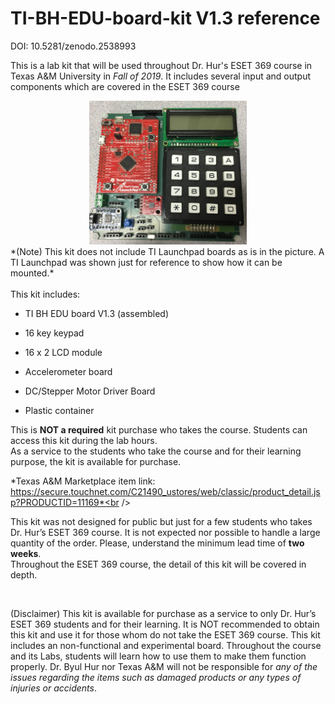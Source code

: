 # TI-BH-EDU-board-kit V1.3 reference

DOI: 10.5281/zenodo.2538993

This is a lab kit that will be used throughout Dr. Hur's ESET 369 course in Texas A&M University in *Fall of 2019*. It includes several input and output components which are covered in the ESET 369 course <br />

<center><img src="./pic.jpg" width =50%></center>
*(Note) This kit does not include TI Launchpad boards as is in the picture. A TI Launchpad was shown just for reference to show how it can be mounted.*
<br />
<br />
This kit includes:

- TI BH EDU board V1.3 (assembled)<br />

- 16 key keypad<br />

- 16 x 2 LCD module<br />

- Accelerometer board<br />

- DC/Stepper Motor Driver Board <br />

- Plastic container<br />

This is __NOT a required__ kit purchase who takes the course. Students can access this kit during the lab hours. <br />
As a service to the students who take the course and for their learning purpose, the kit is available for purchase. <br />

*Texas A&M Marketplace item link: <br /> https://secure.touchnet.com/C21490_ustores/web/classic/product_detail.jsp?PRODUCTID=11169*<br />

This kit was not designed for public but just for a few students who takes Dr. Hur’s ESET 369 course. It is not expected nor possible to handle a large quantity of the order. Please, understand the minimum lead time of __two weeks__. <br />
Throughout the ESET 369 course, the detail of this kit will be covered in depth. <br />


<br />



(Disclaimer) This kit is available for purchase as a service to only Dr. Hur’s ESET 369 students and for their learning. It is NOT recommended to obtain this kit and use it for those whom do not take the ESET 369 course. This kit includes an non-functional and experimental board. Throughout the course and its Labs, students will learn how to use them to make them function properly. Dr. Byul Hur nor Texas A&M will not be responsible for *any of the issues regarding the items such as damaged products or any types of injuries or accidents*.

